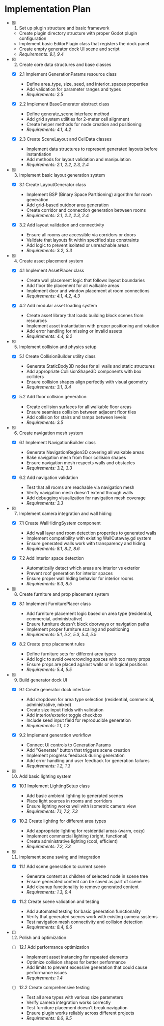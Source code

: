 # Implementation Plan

- [x] 1. Set up plugin structure and basic framework
  - Create plugin directory structure with proper Godot plugin configuration
  - Implement basic EditorPlugin class that registers the dock panel
  - Create empty generator dock UI scene and script
  - _Requirements: 9.1, 9.4_

- [x] 2. Create core data structures and base classes
  - [x] 2.1 Implement GenerationParams resource class
    - Define area_type, size, seed, and interior_spaces properties
    - Add validation for parameter ranges and types
    - _Requirements: 2.5_

  - [x] 2.2 Implement BaseGenerator abstract class
    - Define generate_scene interface method
    - Add grid system utilities for 2-meter cell alignment
    - Create helper methods for node creation and positioning
    - _Requirements: 4.1, 4.2_

  - [x] 2.3 Create SceneLayout and CellData classes
    - Implement data structures to represent generated layouts before instantiation
    - Add methods for layout validation and manipulation
    - _Requirements: 2.1, 2.2, 2.3, 2.4_

- [x] 3. Implement basic layout generation system
  - [x] 3.1 Create LayoutGenerator class
    - Implement BSP (Binary Space Partitioning) algorithm for room generation
    - Add grid-based outdoor area generation
    - Create corridor and connection generation between rooms
    - _Requirements: 2.1, 2.2, 2.3, 2.4_

  - [x] 3.2 Add layout validation and connectivity
    - Ensure all rooms are accessible via corridors or doors
    - Validate that layouts fit within specified size constraints
    - Add logic to prevent isolated or unreachable areas
    - _Requirements: 3.2, 3.3_

- [x] 4. Create asset placement system
  - [x] 4.1 Implement AssetPlacer class
    - Create wall placement logic that follows layout boundaries
    - Add floor tile placement for all walkable areas
    - Implement door and window placement at room connections
    - _Requirements: 4.1, 4.2, 4.3_

  - [x] 4.2 Add modular asset loading system
    - Create asset library that loads building block scenes from resources
    - Implement asset instantiation with proper positioning and rotation
    - Add error handling for missing or invalid assets
    - _Requirements: 4.4, 9.2_

- [x] 5. Implement collision and physics setup
  - [x] 5.1 Create CollisionBuilder utility class
    - Generate StaticBody3D nodes for all walls and static structures
    - Add appropriate CollisionShape3D components with box colliders
    - Ensure collision shapes align perfectly with visual geometry
    - _Requirements: 3.1, 3.4_

  - [x] 5.2 Add floor collision generation
    - Create collision surfaces for all walkable floor areas
    - Ensure seamless collision between adjacent floor tiles
    - Add collision for stairs and ramps between levels
    - _Requirements: 3.5_

- [x] 6. Create navigation mesh system
  - [x] 6.1 Implement NavigationBuilder class
    - Generate NavigationRegion3D covering all walkable areas
    - Bake navigation mesh from floor collision shapes
    - Ensure navigation mesh respects walls and obstacles
    - _Requirements: 3.2, 3.3_

  - [x] 6.2 Add navigation validation
    - Test that all rooms are reachable via navigation mesh
    - Verify navigation mesh doesn't extend through walls
    - Add debugging visualization for navigation mesh coverage
    - _Requirements: 3.3_

- [x] 7. Implement camera integration and wall hiding
  - [x] 7.1 Create WallHidingSystem component
    - Add wall layer and room detection properties to generated walls
    - Implement compatibility with existing WallCutaway.gd system
    - Ensure generated walls work with transparency and hiding
    - _Requirements: 8.1, 8.2, 8.6_

  - [x] 7.2 Add interior space detection
    - Automatically detect which areas are interior vs exterior
    - Prevent roof generation for interior spaces
    - Ensure proper wall hiding behavior for interior rooms
    - _Requirements: 8.3, 8.5_

- [x] 8. Create furniture and prop placement system
  - [x] 8.1 Implement FurniturePlacer class
    - Add furniture placement logic based on area type (residential, commercial, administrative)
    - Ensure furniture doesn't block doorways or navigation paths
    - Implement proper furniture scaling and positioning
    - _Requirements: 5.1, 5.2, 5.3, 5.4, 5.5_

  - [x] 8.2 Create prop placement rules
    - Define furniture sets for different area types
    - Add logic to avoid overcrowding spaces with too many props
    - Ensure props are placed against walls or in logical positions
    - _Requirements: 5.4, 5.5_

- [x] 9. Build generator dock UI
  - [x] 9.1 Create generator dock interface
    - Add dropdown for area type selection (residential, commercial, administrative, mixed)
    - Create size input fields with validation
    - Add interior/exterior toggle checkbox
    - Include seed input field for reproducible generation
    - _Requirements: 1.1, 1.2_

  - [x] 9.2 Implement generation workflow
    - Connect UI controls to GenerationParams
    - Add "Generate" button that triggers scene creation
    - Implement progress feedback during generation
    - Add error handling and user feedback for generation failures
    - _Requirements: 1.2, 1.3_

- [x] 10. Add basic lighting system
  - [x] 10.1 Implement LightingSetup class
    - Add basic ambient lighting to generated scenes
    - Place light sources in rooms and corridors
    - Ensure lighting works well with isometric camera view
    - _Requirements: 7.1, 7.2, 7.3_

  - [x] 10.2 Create lighting for different area types
    - Add appropriate lighting for residential areas (warm, cozy)
    - Implement commercial lighting (bright, functional)
    - Create administrative lighting (cool, efficient)
    - _Requirements: 7.2, 7.3_

- [x] 11. Implement scene saving and integration
  - [x] 11.1 Add scene generation to current scene
    - Generate content as children of selected node in scene tree
    - Ensure generated content can be saved as part of scene
    - Add cleanup functionality to remove generated content
    - _Requirements: 1.3, 9.4_

  - [x] 11.2 Create scene validation and testing
    - Add automated testing for basic generation functionality
    - Verify that generated scenes work with existing camera systems
    - Test navigation mesh connectivity and collision detection
    - _Requirements: 8.4, 8.6_

- [ ] 12. Polish and optimization
  - [ ] 12.1 Add performance optimization
    - Implement asset instancing for repeated elements
    - Optimize collision shapes for better performance
    - Add limits to prevent excessive generation that could cause performance issues
    - _Requirements: 1.4_

  - [ ] 12.2 Create comprehensive testing
    - Test all area types with various size parameters
    - Verify camera integration works correctly
    - Test furniture placement doesn't break navigation
    - Ensure plugin works reliably across different projects
    - _Requirements: 8.6, 9.5_
